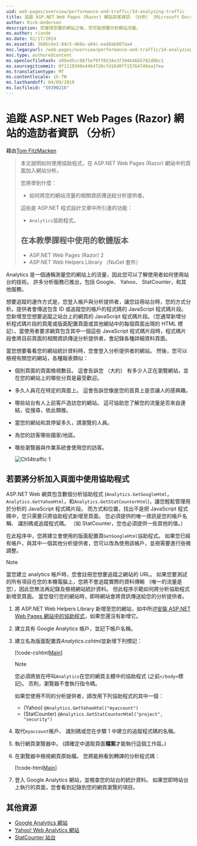```yaml
---
uid: web-pages/overview/performance-and-traffic/14-analyzing-traffic
title: 追蹤 ASP.NET Web Pages (Razor) 網站訪客資訊 （分析） |Microsoft Docs
author: Rick-Anderson
description: 您覺得您要的網站之後，您可能想要分析網站流量。
ms.author: riande
ms.date: 02/17/2014
ms.assetid: 360bc6e1-84c5-4b8e-a84c-ea48ab807aa4
msc.legacyurl: /web-pages/overview/performance-and-traffic/14-analyzing-traffic
msc.type: authoredcontent
ms.openlocfilehash: a99ed5cc8875ef9f39234e3f394b46b5782d0bc1
ms.sourcegitcommit: 0f1119340e4464720cfd16d0ff15764746ea1fea
ms.translationtype: MT
ms.contentlocale: zh-TW
ms.lasthandoff: 04/09/2019
ms.locfileid: "59390216"
---
```

# <a name="tracking-visitor-information-analytics-for-an-aspnet-web-pages-razor-site"></a>追蹤 ASP.NET Web Pages (Razor) 網站的造訪者資訊 （分析）

藉由[Tom FitzMacken](https://github.com/tfitzmac)

> 本文說明如何使用協助程式，在 ASP.NET Web Pages (Razor) 網站中的頁面加入網站分析。
> 
> 您將學到什麼：
> 
> - 如何將您的網站流量的相關資訊傳送給分析提供者。
> 
> 這些是 ASP.NET 程式設計文章中所引進的功能：
> 
> - `Analytics`協助程式。
>   
> 
> ## <a name="software-versions-used-in-the-tutorial"></a>在本教學課程中使用的軟體版本
> 
> 
> - ASP.NET Web Pages (Razor) 2
> - ASP.NET Web Helpers Library （NuGet 套件）


Analytics 是一個通稱測量您的網站上的流量，因此您可以了解使用者如何使用站台的技術。 許多分析服務已推出，包括 Google、 Yahoo、 StatCounter，和其他服務。

想要追蹤的運作方式是，您登入帳戶與分析提供者，讓您註冊站台時，您的方式分析。提供者會傳送包含 ID 或追蹤您的帳戶的程式碼的 JavaScript 程式碼片段。 您新增至您想要追蹤之站台上的網頁的 JavaScript 程式碼片段。（您通常新增分析程式碼片段的頁尾或版面配置頁面或其他網站中的每個頁面出現的 HTML 標記）。當使用者要求網頁包含其中一個這些 JavaScript 程式碼片段時，程式碼片段會將目前頁面的相關資訊傳送分析提供者，會記錄各種詳細資料頁面。

當您想要看看您的網站統計資料時，您會登入分析提供者的網站。 然後，您可以檢視有關您的網站，各種報表類似：

- 個別頁面的頁面檢視數目。 這會告訴您 （大約） 有多少人正在瀏覽網站，並在您的網站上的哪些分頁是最受歡迎。
- 多久人員花在特定的頁面上。 這會告訴您像是您的首頁上是否讓人的感興趣。
- 哪些站台有人上前客戶造訪您的網站。 這可協助您了解您的流量是否來自連結，從搜尋，依此類推。
- 當您的網站和其停留多久，請瀏覽的人員。
- 為您的訪客哪些國家/地區。
- 哪些瀏覽器與作業系統會使用您的訪客。

    ![Ch14traffic 1](14-analyzing-traffic/_static/image1.jpg)

## <a name="using-a-helper-to-add-analytics-to-a-page"></a>若要將分析加入頁面中使用協助程式

ASP.NET Web 網頁包含數個分析協助程式 (`Analytics.GetGoogleHtml`， `Analytics.GetYahooHtml`，和`Analytics.GetStatCounterHtml`)，讓您輕鬆管理用於分析的 JavaScript 程式碼片段。 而方式和位置，找出不是把 JavaScript 程式碼中，您只需要只將協助程式新增至頁面。 您必須提供的唯一資訊是您的帳戶名稱、 識別碼或追蹤程式碼。 （如 StatCounter，您也必須提供一些其他的值。）

在此程序中，您將建立會使用的版面配置頁`GetGoogleHtml`協助程式。 如果您已經有帳戶，與其中一個其他分析提供者，您可以改為使用該帳戶，並視需要進行些微調整。

> [!NOTE]
> 當您建立 analytics 帳戶時，您會註冊您想要追蹤之網站的 URL。 如果您要測試的所有項目在您的本機電腦上，您將不會追蹤實際的資料傳輸 （唯一的流量是您），因此您無法再記錄及檢視網站統計資料。 但此程序示範如何將分析協助程式新增至頁面。 當您發行您的網站時，即時網站會將資訊傳送給您的分析提供者。


1. 將 ASP.NET Web Helpers Library 新增至您的網站，如中所述[安裝 ASP.NET Web Pages 網站中的協助程式](https://go.microsoft.com/fwlink/?LinkId=252372)，如果您還沒有新增它。
2. 建立具有 Google Analytics 帳戶，並記下帳戶名稱。
3. 建立名為版面配置頁*Analytics.cshtml*並新增下列標記：

    [!code-cshtml[Main](14-analyzing-traffic/samples/sample1.cshtml)]

    > [!NOTE]
    > 您必須將放在呼叫`Analytics`在您的網頁主體中的協助程式 (之前`</body>`標記)。 否則，瀏覽器不會執行指令碼。

    如果您使用不同的分析提供者，請改用下列協助程式的其中一個：

    - (Yahoo) `@Analytics.GetYahooHtml("myaccount")`
    - (StatCounter) `@Analytics.GetStatCounterHtml("project", "security")`
4. 取代`myaccount`帳戶、 識別碼或您在步驟 1 中建立的追蹤程式碼的名稱。
5. 執行網頁瀏覽器中。 (請確定中選取頁面**檔案**才能執行這個工作區。)
6. 在瀏覽器中檢視網頁原始檔。 您將能夠看到轉譯的分析程式碼：

    [!code-html[Main](14-analyzing-traffic/samples/sample2.html)]
7. 登入 Google Analytics 網站，並檢查您的站台的統計資料。 如果您即時站台上執行的頁面，您會看到記錄到您的網頁瀏覽的項目。

<a id="Additional_Resources"></a>
## <a name="additional-resources"></a>其他資源

- [Google Analytics 網站](https://www.google.com/analytics/)
- [Yahoo! Web Analytics 網站](http://help.yahoo.com/l/us/yahoo/ywa/)
- [StatCounter 站台](http://statcounter.com/)
